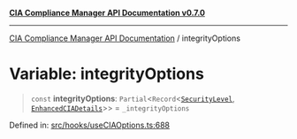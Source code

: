 [**CIA Compliance Manager API Documentation v0.7.0**](../README.md)

***

[CIA Compliance Manager API Documentation](../globals.md) / integrityOptions

# Variable: integrityOptions

> `const` **integrityOptions**: `Partial`\<`Record`\<[`SecurityLevel`](../type-aliases/SecurityLevel.md), [`EnhancedCIADetails`](../interfaces/EnhancedCIADetails.md)\>\> = `_integrityOptions`

Defined in: [src/hooks/useCIAOptions.ts:688](https://github.com/Hack23/cia-compliance-manager/blob/main/src/hooks/useCIAOptions.ts#L688)

